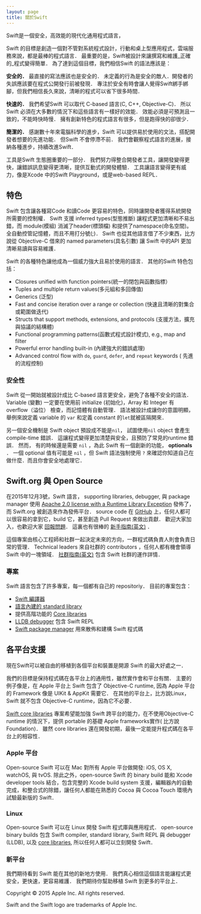 ```yaml
---
layout: page
title: 關於Swift
---
```


Swift是一個安全，高效能的現代化通用程式語言，

Swift 的目標是創造一個對不管對系統程式設計，行動和桌上型應用程式，雲端服務來說，都是最棒的程式語言． 最重要的是，Swift被設計來讓撰寫和維護_正確的_程式變得簡單． 為了達到這個目標，我們相信Swift 的語法應該是：

**安全的．** 最直接的寫法應該也是安全的． 未定義的行為是安全的敵人．開發者的失誤應該要在程式公開發行前被發現． 專注於安全有時會讓人覺得Swift綁手綁腳，但我們相信長久來說，清晰的程式可以省下很多時間．

**快速的．** 我們希望Swift 可以取代 C-based 語言(C, C++, Objective-C)． 所以Swift 必須在大多數的情況下和這些語言有一樣好的效能． 效能必須是可預測且一致的，不能時快時慢． 擁有創新特色的程式語言有很多，但是跑得快的卻很少．

**簡潔的．** 感謝數十年來電腦科學的進步，Swift 可以提供易於使用的文法，搭配開發者想要的先進功能． 但Swift 不會停滯不前． 我們會觀察程式語言的進展，接納各種進步，持續改進Swift．

工具是Swift 生態圈重要的一部分． 我們努力得整合開發者工具，讓開發變得更快，讓錯誤訊息變得更清晰，提供互動式的開發體驗． 工具讓語言變得更有威力，像是Xcode 中的Swift Playground，或是web-based REPL．

## 特色

Swift 包含讓各種寫Code 和讀Code 更容易的特色，同時讓開發者獲得系統開發所需要的控制權． Swift 支援 inferred types(型態推斷) 讓程式更加清晰和不易出錯，而 module(模組) 消滅了header(標頭檔) 和提供了namespace(命名空間)。 全自動控管記憶體，而且不用打分號(;)． Swift 也從其他語言借了不少東西，比方說從 Objective-C 借來的 named parameters(具名引數) 讓 Swift 中的API 更加清晰易讀與容易維護．

Swift 的各種特色讓他成為一個威力強大且易於使用的語言． 其他的Swift 特色包括：

- Closures unified with function pointers(統一的閉包與函數指標）
- Tuples and multiple return values(多元組和多回傳值)
- Generics (泛型)
- Fast and concise iteration over a range or collection (快速且清晰的對集合或範圍做迭代)
- Structs that support methods, extensions, and protocols (支援方法，擴充與協議的結構體)
- Functional programming patterns(函數式程式設計模式), e.g., map and filter
- Powerful error handling built-in (內建強大的錯誤處理)
- Advanced control flow with `do`, `guard`, `defer`, and `repeat` keywords ( 先進的流程控制)

### 安全性

Swift 從一開始就被設計成比 C-based 語言更安全，避免了各種不安全的語法． Variable (變數) 一定要在使用前 initialize (初始化)，Array 和 Integer 有 overflow（溢位） 檢查，而記憶體有自動管理． 語法被設計成讓你的意圖明顯，舉例來說定義 variable 的 `var` 和定義 constant 的`let`就被區隔開來．

另一個安全機制是 Swift object 預設成不能是`nil`， 試圖使用`nil` object 會產生 compile-time 錯誤． 這讓程式變得更加清楚與安全，且預防了常見的runtime 錯誤． 然而， 有的時候還是需要 `nil` ，為此 Swift 有一個創新的功能， **optionals** ． 一個 optional 值有可能是 `nil` ，但 Swift 語法強制使用 `?` 來確認你知道自己在做什麼．而且你會安全地處理它．

## Swift.org 與 Open Source

在2015年12月3號，Swift 語言， supporting libraries, debugger, 與 package manager 使用 [Apache 2.0 license with a Runtime Library Exception](https://swift.org/LICENSE.txt) 發佈了，而 Swift.org 被創造來作為發佈平台． source code 在 [GitHub](http://github.com/apple) 上，任何人都可以很容易的拿到它，build 它，甚至創造 Pull Request 來做出貢獻． 歡迎大家加入，也歡迎大家 [回報問題](https://swift.org/contributing/#reporting-bugs)． 這裏也有很棒的 [新手指南(英文)](https://swift.org/getting-started/) ．

這個專案由核心工程師和社群一起決定未來的方向，一群程式碼負責人則會負責日常的管理． Technical leaders 來自社群的 contributors ，任何人都有機會領導 Swift 中的一塊領域． [社群指南(英文)](https://swift.org/community/) 包含 Swift 社群的運作詳情．

### 專案

Swift 語言包含了許多專案，每一個都有自己的 repositoriy． 目前的專案包含：

- [Swift 編譯器](https://swift.org/compiler-stdlib/) 
- [語言內建的 standard library](https://swift.org/compiler-stdlib/)
- 提供高階功能的 [Core libraries](https://swift.org/core-libraries/)
- [LLDB debugger](https://swift.org/lldb/) 包含 Swift REPL
- [Swift package manager](https://swift.org/package-manager/) 用來散佈和建構 Swift 程式碼

## 各平台支援

現在Swift可以被自由的移植到各個平台和裝置是開源 Swift 的最大好處之一．

我們的目標是保持程式碼在各平台上的通用性，雖然實作會和平台有關． 主要的例子像是，在 Apple 平台上 Swift 包含了 Objective-C runtime, 因為 Apple 平台的 Framework 像是 UIKit & AppKit 需要它． 在其他的平台上，比方說Linux，Swift 就不包含 Objective-C runtime，因為它不必要．

[Swift core libraries](https://swift.org/core-libraries/) 專案希望能加強 Swift 跨平台的能力，在不使用Objective-C runtime 的情況下，提供 portable 的基礎 Apple frameworks實作( 比方說 Foundation)． 雖然 core libraries 還在開發初期，最後一定能提升程式碼在各平台上的相容性．

### Apple 平台

Open-source Swift 可以在 Mac 對所有 Apple 平台做開發: iOS, OS X, watchOS, 與 tvOS. 除此之外，open-source Swift 的 binary build 能和 Xcode developer tools 結合，包含完整的 Xcode build system 支援，編輯器內的自動完成，和整合式的除錯，讓任何人都能在熟悉的 Cocoa 與 Cocoa Touch 環境內試驗最新版的 Swift．

### Linux

Open-source Swift 可以在 Linux 開發 Swift 程式庫與應用程式． open-source binary builds 包含 Swift compiler, standard library, Swift REPL 與 debugger (LLDB), 以及 [core libraries](https://swift.org/core-libraries/), 所以任何人都可以立刻開發 Swift．

### 新平台

我們期待看到 Swift 能在其他的新地方使用． 我們真心相信這個語言能讓程式更安全，更快速，更容易維護． 我們期待你幫助移植 Swift 到更多的平台上．

Copyright © 2015 Apple Inc. All rights reserved.

Swift and the Swift logo are trademarks of Apple Inc.

